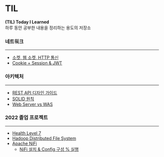 # TIL
<b>(TIL) Today I Learned</b>\
하루 동안 공부한 내용을 정리하는 용도의 저장소

### 네트워크
---
- [소켓, 웹 소켓, HTTP 통신](https://shade-sled-bf2.notion.site/HTTP-3ffbdb86d3be4f23ba6248dc975856c0)
- [Cookie + Session & JWT](https://shade-sled-bf2.notion.site/Cookie-Session-40195d422a0142a48e4a86eed9cf12a8)

### 아키텍처
---
- [REST API 디자인 가이드](https://shade-sled-bf2.notion.site/REST-API-5cbcfb59185547649733f7a56623a160)
- [SOLID 원칙](https://shade-sled-bf2.notion.site/SOLID-a9224f12e7254ec8bf05fe07622d04e6)
- [Web Server vs WAS](https://shade-sled-bf2.notion.site/Web-Server-vs-WAS-0e41d262ec6240699751e78f169f39a4)

### 2022 졸업 프로젝트
---
- [Health Level 7](https://shade-sled-bf2.notion.site/HL7-ffe27fa14c3c46a0be0b83c3339ff1d9)
- [Hadoop Distributed File System](https://shade-sled-bf2.notion.site/HDFS-fcc6f7bab5ce451b9cc77828521a56e9)
- [Apache NiFi](https://shade-sled-bf2.notion.site/Apache-NiFi-e3d47fe5a0114d7d94f86c22d7a271db) 
  - [NiFi 설치 & Config 구성 % 실행](https://shade-sled-bf2.notion.site/NiFi-baf0a9957ecf429c8eaf3131099c0098)
